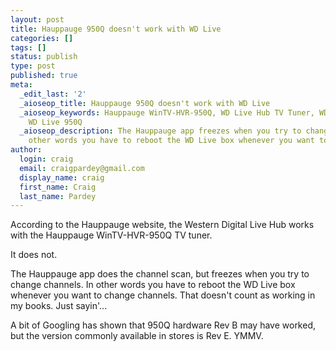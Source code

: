 ```yaml
---
layout: post
title: Hauppauge 950Q doesn't work with WD Live
categories: []
tags: []
status: publish
type: post
published: true
meta:
  _edit_last: '2'
  _aioseop_title: Hauppauge 950Q doesn't work with WD Live
  _aioseop_keywords: Hauppauge WinTV-HVR-950Q, WD Live Hub TV Tuner, WD Live Hauppauge,
    WD Live 950Q
  _aioseop_description: The Hauppauge app freezes when you try to change channels.  In
    other words you have to reboot the WD Live box whenever you want to change channels.
author:
  login: craig
  email: craigpardey@gmail.com
  display_name: craig
  first_name: Craig
  last_name: Pardey
---
```


According to the Hauppauge website, the Western Digital Live Hub works with
the Hauppauge WinTV-HVR-950Q TV tuner.

It does not.

The Hauppauge app does the channel scan, but freezes when you try to change
channels. In other words you have to reboot the WD Live box whenever you want
to change channels. That doesn't count as working in my books. Just sayin'...

A bit of Googling has shown that 950Q hardware Rev B may have worked, but the
version commonly available in stores is Rev E. YMMV.

